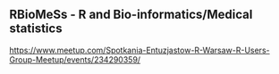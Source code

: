 ## RBioMeSs - R and Bio-informatics/Medical statistics

https://www.meetup.com/Spotkania-Entuzjastow-R-Warsaw-R-Users-Group-Meetup/events/234290359/
